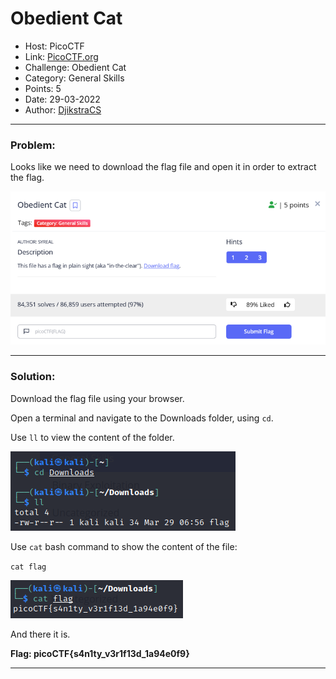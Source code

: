 # **Obedient Cat**
* Host: PicoCTF 
* Link: [PicoCTF.org](https://picoctf.org/)
* Challenge:  Obedient Cat
* Category: General Skills
* Points: 5
* Date: 29-03-2022
* Author: [DjikstraCS](https://github.com/DjikstraCS)

---

### **Problem:**
Looks like we need to download the flag file and open it in order to extract the flag.

![](./attachments/Pasted%20image%2020220329124831.png)

---

### **Solution:**

Download the flag file using your browser.

Open a terminal and navigate to the Downloads folder, using `cd`.

Use `ll` to view the content of the folder.

![](./attachments/Pasted%20image%2020220329130407.png)

Use `cat` bash command to show the content of the file:

`cat flag`

![](./attachments/Pasted%20image%2020220329130444.png)

And there it is.

**Flag: picoCTF{s4n1ty_v3r1f13d_1a94e0f9}**


---
